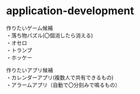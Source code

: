 # application-development
作りたいゲーム候補  
・落ち物パズル(〇個消したら消える)  
・オセロ  
・トランプ  
・ホッケー  


作りたいアプリ候補  
・カレンダーアプリ(複数人で共有できるもの)  
・アラームアプリ（自動で〇分刻みで鳴るもの）  

